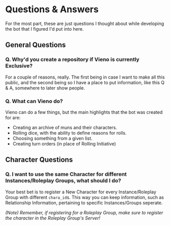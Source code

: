 # Questions & Answers
For the most part, these are just questions I thought about while developing the bot that I figured I'd put into here.

## General Questions

### Q. Why'd you create a repository if Vieno is currently Exclusive?
For a couple of reasons, really. The first being in case I want to make all this public, and the second being so I have a place to put information, like this Q & A, somewhere to later show people.

### Q. What can Vieno do?
Vieno can do a few things, but the main highlights that the bot was created for are:
- Creating an archive of muns and their characters.
- Rolling dice, with the ability to define reasons for rolls.
- Choosing something from a given list.
- Creating turn orders (in place of Rolling Initiative)

## Character Questions

### Q. I want to use the same Character for different Instances/Roleplay Groups, what should I do?
Your best bet is to register a New Character for every Instance/Roleplay Group with different `chara_id`s. This way you can keep information, such as Relationship Information, pertaining to specific Instances/Groups seperate.

*(Note) Remember, if registering for a Roleplay Group, make sure to register the character in the Roleplay Group's Server!*